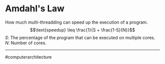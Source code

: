 # Amdahl's Law
How much multi-threadding can speed up the execution of a program.
$$\text{speedup} \leq \frac{1}{S + \frac{1-S}{N}}$$
$S$: The percentage of the program that can be executed on multiple cores.
$N$: Number of cores.



---
#computerarchitecture